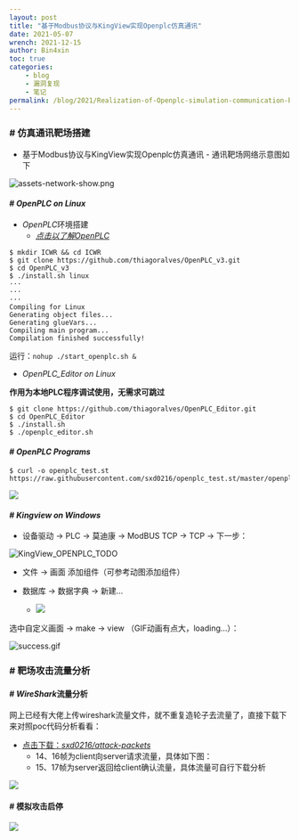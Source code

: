 ```yaml
---
layout: post
title: "基于Modbus协议与KingView实现Openplc仿真通讯"
date: 2021-05-07
wrench: 2021-12-15
author: Bin4xin
toc: true
categories:
    - blog
    - 漏洞复现
    - 笔记
permalink: /blog/2021/Realization-of-Openplc-simulation-communication-based-on-Modbus-protocol-and-KingView/
---
```


### # 仿真通讯靶场搭建

- 基于Modbus协议与KingView实现Openplc仿真通讯 - 通讯靶场网络示意图如下

![assets-network-show.png](/assets/img/blog/2021//assets-network-show.png)

#### # *OpenPLC on Linux*

- *OpenPLC*环境搭建
	- [*点击以了解OpenPLC*](https://github.com/thiagoralves/OpenPLC_v3)

```
$ mkdir ICWR && cd ICWR
$ git clone https://github.com/thiagoralves/OpenPLC_v3.git
$ cd OpenPLC_v3
$ ./install.sh linux
···
···
···
Compiling for Linux
Generating object files...
Generating glueVars...
Compiling main program...
Compilation finished successfully!
```

运行：`nohup ./start_openplc.sh &`

- *OpenPLC_Editor on Linux*

**作用为本地PLC程序调试使用，无需求可跳过**

```
$ git clone https://github.com/thiagoralves/OpenPLC_Editor.git
$ cd OpenPLC_Editor
$ ./install.sh
$ ./openplc_editor.sh
```

#### # *OpenPLC Programs*

```
$ curl -o openplc_test.st https://raw.githubusercontent.com/sxd0216/openplc_test.st/master/openplc_test.st
```

![](/assets/img/blog/2021/OpenPLC_TODO1.png)


#### # *Kingview on Windows*

- 设备驱动 -> PLC -> 莫迪康 -> ModBUS TCP -> TCP -> 下一步：

![KingView_OPENPLC_TODO](/assets/img/blog/2021/KingView_OPENPLC_TODO.png)

- 文件 -> 画面 添加组件（可参考动图添加组件）

- 数据库 -> 数据字典 -> 新建...
	- ![](/assets/img/blog/2021/KingView_OPENPLC_TODO2.png)

选中自定义画面 -> make -> view （GIF动画有点大，loading...）：

![success.gif](/assets/img/blog/2021/KingView_OPENPLC_success.gif)

### # 靶场攻击流量分析

#### # *WireShark*流量分析

网上已经有大佬上传wireshark流量文件，就不重复造轮子去流量了，直接下载下来对照poc代码分析看看：

- [点击下载：*sxd0216/attack-packets*](https://github.com/sxd0216/attack-packets)
    - 14、16帧为client向server请求流量，具体如下图：
    - 15、17帧为server返回给client确认流量，具体流量可自行下载分析

![](/assets/img/blog/2021/wireshark_tcp_show.png)


#### # 模拟攻击启停

![](/assets/img/blog/2021/OpenPLC_attack_success.gif)